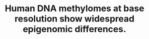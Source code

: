 ---
layout: page
title: " Human DNA methylomes at base resolution show widespread epigenomic differences."
breadcrumb: true
categories:
    - publication
## publication related information
pub:
    authors: " Ryan Lister, Mattia Pelizzola, Robert H. Dowen, R. David Hawkins, Gary Hon, Julian Tonti-Filippini, Joseph R. Nery, Leonard Lee, Zhen Ye, Que-Minh Ngo, Lee Edsall, Jessica Antosiewicz-Bourget, Ron Stewart, Victor Ruotti, A. Harvey Millar, James A. Thomson, Bing Ren,  Joseph R. Ecker"
    journal: " Nature"
    date: 2009-11-19
    doi:  10.1038/nature08514
    volume:  462
    pages:  315--322
    number:  7271
    abstract: " DNA cytosine methylation is a central epigenetic modification that has essential  roles in cellular processes including genome regulation, development and disease. Here we present the first genome-wide, single-base-resolution maps of methylated  cytosines in a mammalian genome, from both human embryonic stem cells and fetal fibroblasts, along with comparative analysis of messenger RNA and small RNA components of the transcriptome, several histone modifications, and sites of,"
---
